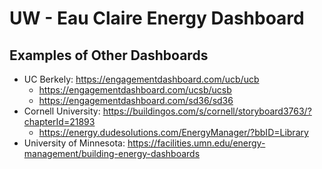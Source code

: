 # UW - Eau Claire Energy Dashboard
## Examples of Other Dashboards
- UC Berkely: https://engagementdashboard.com/ucb/ucb
    - https://engagementdashboard.com/ucsb/ucsb
    - https://engagementdashboard.com/sd36/sd36
- Cornell University: https://buildingos.com/s/cornell/storyboard3763/?chapterId=21893
    - https://energy.dudesolutions.com/EnergyManager/?bbID=Library
- University of Minnesota: https://facilities.umn.edu/energy-management/building-energy-dashboards
